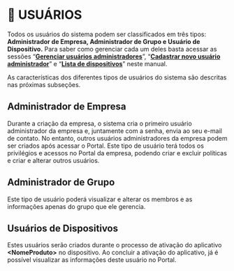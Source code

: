 # 👤 USUÁRIOS

Todos os usuários do sistema podem ser classificados em três tipos: **Administrador de Empresa, Administrador de Grupo e Usuário de Dispositivo.** Para saber como gerenciar cada um deles basta acessar as sessões “[**Gerenciar usuários administradores**](broken-reference)”, “[**Cadastrar novo usuário administrador**](broken-reference)” e “[**Lista de dispositivos**](broken-reference)” neste manual.

As características dos diferentes tipos de usuários do sistema são descritas nas próximas subseções.

## **Administrador de Empresa**

Durante a criação da empresa, o sistema cria o primeiro usuário administrador da empresa e, juntamente com a senha, envia ao seu e-mail de contato. No entanto, outros usuários administradores da empresa podem ser criados após acessar o Portal. Este tipo de usuário terá todos os privilégios e acessos no Portal da empresa, podendo criar e excluir políticas e criar e alterar outros usuários.

## **Administrador de Grupo**

Este tipo de usuário poderá visualizar e alterar os membros e as informações apenas do grupo que ele gerencia.

## **Usuários de Dispositivos**

Estes usuários serão criados durante o processo de ativação do aplicativo **\<NomeProduto>** no dispositivo. Ao concluir a ativação do aplicativo, já é possível visualizar as informações deste usuário no Portal.
